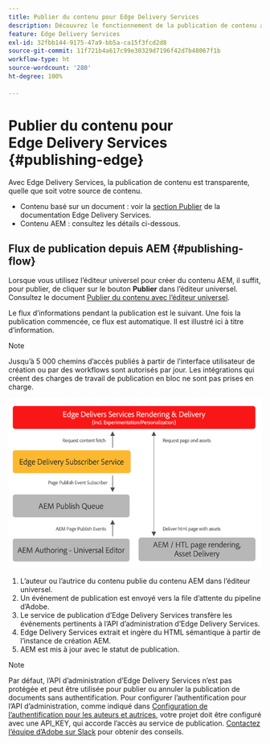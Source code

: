 ```yaml
---
title: Publier du contenu pour Edge Delivery Services
description: Découvrez le fonctionnement de la publication de contenu avec Edge Delivery Services et comment publier du contenu AEM avec Edge Delivery Services.
feature: Edge Delivery Services
exl-id: 32fbb144-9175-47a9-bb5a-ca15f3fcd2d8
source-git-commit: 11f721b4a617c99e30329d7196f42d7b48067f1b
workflow-type: ht
source-wordcount: '280'
ht-degree: 100%

---
```



# Publier du contenu pour Edge Delivery Services {#publishing-edge}

Avec Edge Delivery Services, la publication de contenu est transparente, quelle que soit votre source de contenu.

* Contenu basé sur un document : voir la [section Publier](/help/edge/docs/authoring.md) de la documentation Edge Delivery Services.
* Contenu AEM : consultez les détails ci-dessous.

## Flux de publication depuis AEM {#publishing-flow}

Lorsque vous utilisez l’éditeur universel pour créer du contenu AEM, il suffit, pour publier, de cliquer sur le bouton **Publier** dans l’éditeur universel. Consultez le document [Publier du contenu avec l’éditeur universel](/help/sites-cloud/authoring/universal-editor/publishing.md).

Le flux d’informations pendant la publication est le suivant. Une fois la publication commencée, ce flux est automatique. Il est illustré ici à titre d’information.

>[!NOTE]
>
>Jusqu’à 5 000 chemins d’accès publiés à partir de l’interface utilisateur de création ou par des workflows sont autorisés par jour. Les intégrations qui créent des charges de travail de publication en bloc ne sont pas prises en charge.

![Flux d’informations lors de la publication d’AEM vers Edge Delivery Services](assets/publishing-flow.png)

1. L’auteur ou l’autrice du contenu publie du contenu AEM dans l’éditeur universel.
1. Un événement de publication est envoyé vers la file d’attente du pipeline d’Adobe.
1. Le service de publication d’Edge Delivery Services transfère les événements pertinents à l’API d’administration d’Edge Delivery Services.
1. Edge Delivery Services extrait et ingère du HTML sémantique à partir de l’instance de création AEM.
1. AEM est mis à jour avec le statut de publication.

>[!NOTE]
>
>Par défaut, l’API d’administration d’Edge Delivery Services n’est pas protégée et peut être utilisée pour publier ou annuler la publication de documents sans authentification. Pour configurer l’authentification pour l’API d’administration, comme indiqué dans [Configuration de l’authentification pour les auteurs et autrices](https://www.aem.live/docs/authentication-setup-authoring), votre projet doit être configuré avec une API_KEY, qui accorde l’accès au service de publication. [Contactez l’équipe d’Adobe sur Slack](/help/edge/docs/slack.md) pour obtenir des conseils.

